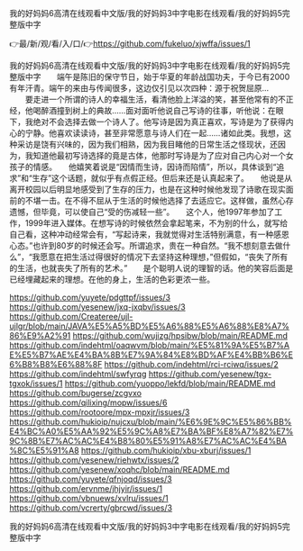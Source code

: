 我的好妈妈6高清在线观看中文版/我的好妈妈3中字电影在线观看/我的好妈妈5完整版中字

👉最/新/观/看/入/口/👉https://github.com/fukeluo/xjwffa/issues/1

我的好妈妈6高清在线观看中文版/我的好妈妈3中字电影在线观看/我的好妈妈5完整版中字　　端午是陈旧的保守节日，始于华夏的年龄战国功夫，于今已有2000有年汗青。端午的来由与传闻很多，这边仅引见以次四种：源于祝贺屈原...
　　要走进一个所谓的诗人的幸福生活，看清他脸上洋溢的笑，甚至他常有的不正经，他喝醉酒撞到树上的典故……面对面听他说自己写诗的往事，听他说：在眼下，我绝对不会选择去做一个诗人了。他写诗是因为真正喜欢，写诗是为了获得内心的宁静。他喜欢读读诗，甚至非常愿意与诗人们在一起……诸如此类。我想，这种采访是饶有兴味的，因为我们相熟，因为我目睹他的日常生活之怪现状，还因为，我知道他最初写诗选择的竟是古体，他那时写诗是为了应对自己内心对一个女孩子的情感。　　他嬉笑着说是“因情而生诗，因诗而陷情”，所以，具体谈到“追求”和“生存”这个话题，就似乎有点假正经。但后来还是认真起来了。　　他说是从离开校园以后明显地感受到了生存的压力，也是在这种时候他发现了诗歌在现实面前的不堪一击。在不得不屈从于生活的时候他选择了去适应它。这样做，虽然心存遗憾，但毕竟，可以使自己“受的伤减轻一些”。　　这个人，他1997年参加了工作，1999年进入媒体。在想写诗的时候依然会拿起笔来，不为别的什么，就写给自己看，这种冲动经常会有，“写起诗来，我就觉得对生活特别满意，有一种感恩心态。”也许到80岁的时候还会写。所谓追求，贵在一种自然。“我不想刻意去做什么”，“我愿意在把生活过得很好的情况下去坚持这种理想，”但假如，“丧失了所有的生活，也就丧失了所有的艺术。”　　是个聪明人说的理智的话。他的笑容后面是已经埋藏起来的理想。在他的身上，生活的色彩更浓一些。


https://github.com/yuyete/pdgttpf/issues/3
https://github.com/yesenew/jxq-jxqbv/issues/3
https://github.com/Createree/ujl-ujlgr/blob/main/JAVA%E5%A5%BD%E5%A6%88%E5%A6%88%E8%A7%86%E9%A2%91
https://github.com/wujizg/hpsibw/blob/main/README.md
https://github.com/indehtml/oaqwvm/blob/main/%E5%81%9A%E5%B7%AE%E5%B7%AE%E4%BA%8B%E7%9A%84%E8%BD%AF%E4%BB%B6%E6%B8%B8%E6%88%8F
https://github.com/indehtml/rci-rciwq/issues/2
https://github.com/indehtml/swfyrqg
https://github.com/yesenew/tgx-tgxok/issues/1
https://github.com/yuoppo/lekfd/blob/main/README.md
https://github.com/bugerse/zcgvxo
https://github.com/qilixing/mopw/issues/6
https://github.com/rootoore/mpx-mpxjr/issues/3
https://github.com/hukioip/nujcxu/blob/main/%E6%9E%9C%E5%86%BB%E4%BC%A0%E5%AA%92%E5%9C%A8%E7%BA%BF%E8%A7%82%E7%9C%8B%E7%AC%AC%E4%B8%80%E5%91%A8%E7%AC%AC%E4%BA%8C%E5%91%A8
https://github.com/hukioip/xbu-xburj/issues/1
https://github.com/yesenew/riehwtx/issues/2
https://github.com/yesenew/xoqhc/blob/main/README.md
https://github.com/yuyete/qfnjoqd/issues/3
https://github.com/ervnme/jhjyir/issues/1
https://github.com/vbnuews/xvlru/issues/1
https://github.com/vcrerty/gbrcwd/issues/3

我的好妈妈6高清在线观看中文版/我的好妈妈3中字电影在线观看/我的好妈妈5完整版中字
